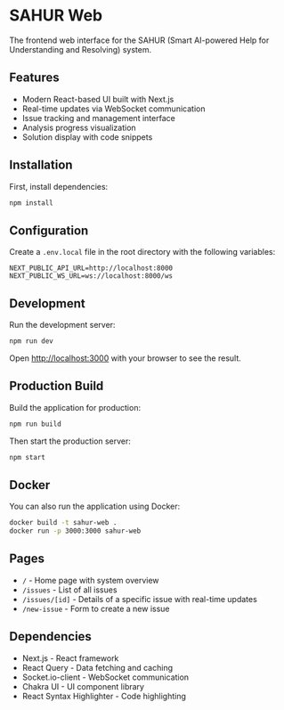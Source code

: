 # SAHUR Web

The frontend web interface for the SAHUR (Smart AI-powered Help for Understanding and Resolving) system.

## Features

- Modern React-based UI built with Next.js
- Real-time updates via WebSocket communication
- Issue tracking and management interface
- Analysis progress visualization
- Solution display with code snippets

## Installation

First, install dependencies:

```bash
npm install
```

## Configuration

Create a `.env.local` file in the root directory with the following variables:

```
NEXT_PUBLIC_API_URL=http://localhost:8000
NEXT_PUBLIC_WS_URL=ws://localhost:8000/ws
```

## Development

Run the development server:

```bash
npm run dev
```

Open [http://localhost:3000](http://localhost:3000) with your browser to see the result.

## Production Build

Build the application for production:

```bash
npm run build
```

Then start the production server:

```bash
npm start
```

## Docker

You can also run the application using Docker:

```bash
docker build -t sahur-web .
docker run -p 3000:3000 sahur-web
```

## Pages

- `/` - Home page with system overview
- `/issues` - List of all issues
- `/issues/[id]` - Details of a specific issue with real-time updates
- `/new-issue` - Form to create a new issue

## Dependencies

- Next.js - React framework
- React Query - Data fetching and caching
- Socket.io-client - WebSocket communication
- Chakra UI - UI component library
- React Syntax Highlighter - Code highlighting 